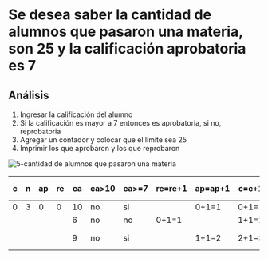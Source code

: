 # Se desea saber la cantidad de alumnos que pasaron una materia, son 25 y la calificación aprobatoria es 7

## Análisis

1. Ingresar la calificación del alumno
2. Si la calificación es mayor a 7 entonces es aprobatoria, si no, reprobatoria
3. Agregar un contador y colocar que el limite sea 25 
4. Imprimir los que aprobaron y los que reprobaron

![5-cantidad de alumnos que pasaron una materia](https://github.com/Jpandurre/Apuntes-primera-parcial-/assets/145734894/2a5ae836-5665-4f8f-8dcd-7ea0207ca384)

| c | n | ap | re | ca | ca>10 | ca>=7 | re=re+1 | ap=ap+1 | c=c+1 | c<n | ap, re |
|---|---|----|----|----|-------|-------|---------|---------|-------|-----|--------|
| 0 | 3 | 0  | 0  | 10 | no    | si    |         | 0+1=1   | 0+1=1 | si  |        |
|   |   |    |    | 6  | no    | no    | 0+1=1   |         | 1+1=2 | si  |        |
|   |   |    |    | 9  | no    | si    |         | 1+1=2   | 2+1=3 | no  | 2, 1   |

